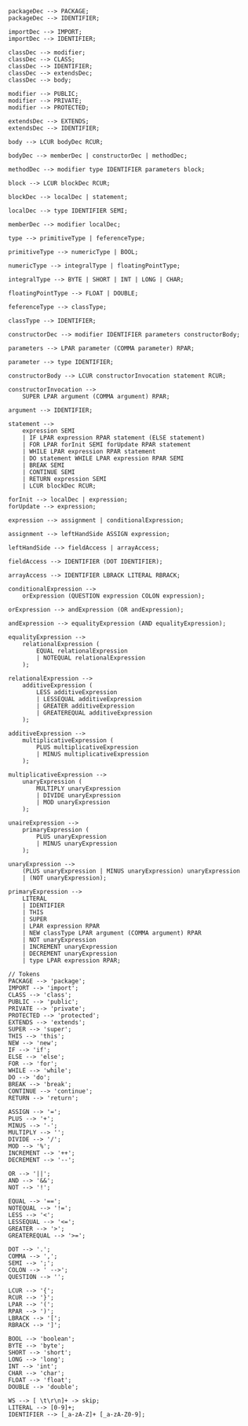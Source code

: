     packageDec --> PACKAGE;
    packageDec --> IDENTIFIER;

    importDec --> IMPORT;
    importDec --> IDENTIFIER;

    classDec --> modifier;
    classDec --> CLASS;
    classDec --> IDENTIFIER;
    classDec --> extendsDec;
    classDec --> body;

    modifier --> PUBLIC;
    modifier --> PRIVATE;
    modifier --> PROTECTED;

    extendsDec --> EXTENDS;
    extendsDec --> IDENTIFIER;

    body --> LCUR bodyDec RCUR;

    bodyDec --> memberDec | constructorDec | methodDec;

    methodDec --> modifier type IDENTIFIER parameters block;

    block --> LCUR blockDec RCUR;

    blockDec --> localDec | statement;

    localDec --> type IDENTIFIER SEMI;

    memberDec --> modifier localDec;

    type --> primitiveType | feferenceType;

    primitiveType --> numericType | BOOL;

    numericType --> integralType | floatingPointType;

    integralType --> BYTE | SHORT | INT | LONG | CHAR;

    floatingPointType --> FLOAT | DOUBLE;

    feferenceType --> classType;

    classType --> IDENTIFIER;

    constructorDec --> modifier IDENTIFIER parameters constructorBody;

    parameters --> LPAR parameter (COMMA parameter) RPAR;

    parameter --> type IDENTIFIER;

    constructorBody --> LCUR constructorInvocation statement RCUR;

    constructorInvocation -->
        SUPER LPAR argument (COMMA argument) RPAR;

    argument --> IDENTIFIER;

    statement -->
        expression SEMI
        | IF LPAR expression RPAR statement (ELSE statement)
        | FOR LPAR forInit SEMI forUpdate RPAR statement
        | WHILE LPAR expression RPAR statement
        | DO statement WHILE LPAR expression RPAR SEMI
        | BREAK SEMI
        | CONTINUE SEMI
        | RETURN expression SEMI
        | LCUR blockDec RCUR;

    forInit --> localDec | expression;
    forUpdate --> expression;

    expression --> assignment | conditionalExpression;

    assignment --> leftHandSide ASSIGN expression;

    leftHandSide --> fieldAccess | arrayAccess;

    fieldAccess --> IDENTIFIER (DOT IDENTIFIER);

    arrayAccess --> IDENTIFIER LBRACK LITERAL RBRACK;

    conditionalExpression -->
        orExpression (QUESTION expression COLON expression);

    orExpression --> andExpression (OR andExpression);

    andExpression --> equalityExpression (AND equalityExpression);

    equalityExpression -->
        relationalExpression (
            EQUAL relationalExpression
            | NOTEQUAL relationalExpression
        );

    relationalExpression -->
        additiveExpression (
            LESS additiveExpression
            | LESSEQUAL additiveExpression
            | GREATER additiveExpression
            | GREATEREQUAL additiveExpression
        );

    additiveExpression -->
        multiplicativeExpression (
            PLUS multiplicativeExpression
            | MINUS multiplicativeExpression
        );

    multiplicativeExpression -->
        unaryExpression (
            MULTIPLY unaryExpression
            | DIVIDE unaryExpression
            | MOD unaryExpression
        );

    unaireExpression -->
        primaryExpression (
            PLUS unaryExpression
            | MINUS unaryExpression
        );

    unaryExpression -->
        (PLUS unaryExpression | MINUS unaryExpression) unaryExpression
        | (NOT unaryExpression);

    primaryExpression -->
        LITERAL
        | IDENTIFIER
        | THIS
        | SUPER
        | LPAR expression RPAR
        | NEW classType LPAR argument (COMMA argument) RPAR
        | NOT unaryExpression
        | INCREMENT unaryExpression
        | DECREMENT unaryExpression
        | type LPAR expression RPAR;

    // Tokens
    PACKAGE --> 'package';
    IMPORT --> 'import';
    CLASS --> 'class';
    PUBLIC --> 'public';
    PRIVATE --> 'private';
    PROTECTED --> 'protected';
    EXTENDS --> 'extends';
    SUPER --> 'super';
    THIS --> 'this';
    NEW --> 'new';
    IF --> 'if';
    ELSE --> 'else';
    FOR --> 'for';
    WHILE --> 'while';
    DO --> 'do';
    BREAK --> 'break';
    CONTINUE --> 'continue';
    RETURN --> 'return';

    ASSIGN --> '=';
    PLUS --> '+';
    MINUS --> '-';
    MULTIPLY --> '';
    DIVIDE --> '/';
    MOD --> '%';
    INCREMENT --> '++';
    DECREMENT --> '--';

    OR --> '||';
    AND --> '&&';
    NOT --> '!';

    EQUAL --> '==';
    NOTEQUAL --> '!=';
    LESS --> '<';
    LESSEQUAL --> '<=';
    GREATER --> '>';
    GREATEREQUAL --> '>=';

    DOT --> '.';
    COMMA --> ',';
    SEMI --> ';';
    COLON --> ' -->';
    QUESTION --> '';

    LCUR --> '{';
    RCUR --> '}';
    LPAR --> '(';
    RPAR --> ')';
    LBRACK --> '[';
    RBRACK --> ']';

    BOOL --> 'boolean';
    BYTE --> 'byte';
    SHORT --> 'short';
    LONG --> 'long';
    INT --> 'int';
    CHAR --> 'char';
    FLOAT --> 'float';
    DOUBLE --> 'double';

    WS --> [ \t\r\n]+ -> skip;
    LITERAL --> [0-9]+;
    IDENTIFIER --> [_a-zA-Z]+ [_a-zA-Z0-9];
